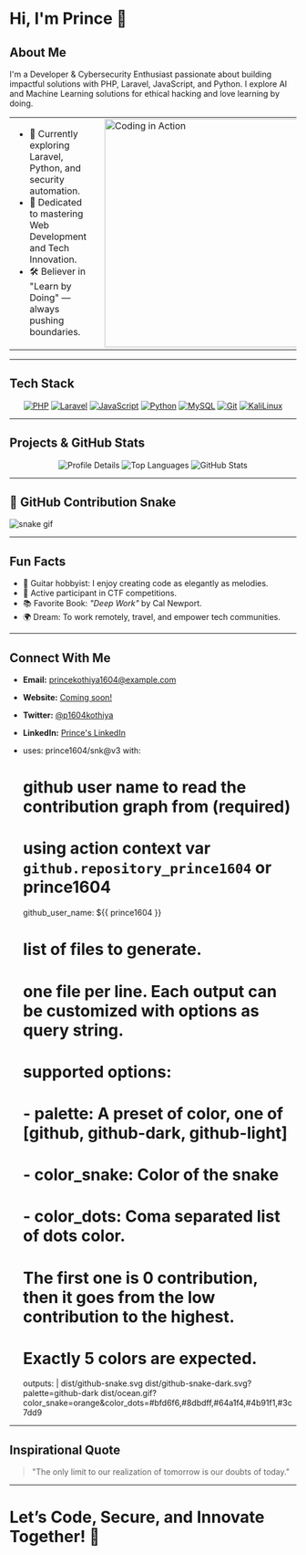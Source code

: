 # Hi, I'm Prince 👋

## About Me
I'm a Developer & Cybersecurity Enthusiast passionate about building impactful solutions with PHP, Laravel, JavaScript, and Python. I explore AI and Machine Learning solutions for ethical hacking and love learning by doing.

<table>
  <tr>
    <td valign="top">
      <ul>
        <li>🌱 Currently exploring Laravel, Python, and security automation.</li>
        <li>💬 Dedicated to mastering Web Development and Tech Innovation.</li>
        <li>🛠️ Believer in "Learn by Doing" — always pushing boundaries.</li>
      </ul>
    </td>
    <td width="20"></td>
    <td valign="top">
      <img src="https://media.giphy.com/media/ZVik7pBtu9dNS/giphy.gif" alt="Coding in Action" width="400" style="max-width:100%;"/>
    </td>
  </tr>
</table>

---

## Tech Stack
<p align="center">
  <a href="#"><img src="https://img.shields.io/badge/-PHP-777BB4?style=flat-square&logo=php&logoColor=white" alt="PHP"/></a>
  <a href="#"><img src="https://img.shields.io/badge/-Laravel-FF2D20?style=flat-square&logo=laravel&logoColor=white" alt="Laravel"/></a>
  <a href="#"><img src="https://img.shields.io/badge/-JavaScript-F7DF1E?style=flat-square&logo=javascript&logoColor=black" alt="JavaScript"/></a>
  <a href="#"><img src="https://img.shields.io/badge/-Python-3776AB?style=flat-square&logo=python&logoColor=white" alt="Python"/></a>
  <a href="#"><img src="https://img.shields.io/badge/-MySQL-4479A1?style=flat-square&logo=mysql&logoColor=white" alt="MySQL"/></a>
  <a href="#"><img src="https://img.shields.io/badge/-Git-F05032?style=flat-square&logo=git&logoColor=white" alt="Git"/></a>
  <a href="#"><img src="https://img.shields.io/badge/-KaliLinux-557C8B?style=flat-square&logo=kali-linux&logoColor=white" alt="KaliLinux"/></a>
</p>

---

## Projects & GitHub Stats
<div align="center">
  <img src="https://github-profile-summary-cards.vercel.app/api/cards/profile-details?username=prince1604&theme=radical" alt="Profile Details"/>
  <img src="https://github-profile-summary-cards.vercel.app/api/cards/repos-per-language?username=prince1604&theme=radical" alt="Top Languages"/>
  <img src="https://github-profile-summary-cards.vercel.app/api/cards/stats?username=prince1604&theme=radical" alt="GitHub Stats"/>
</div>

---

## 🐍 GitHub Contribution Snake

![snake gif](https://github.com/prince1604/prince1604/blob/output/github-snake.svg)

---

## Fun Facts
- 🎸 Guitar hobbyist: I enjoy creating code as elegantly as melodies.
- 🧠 Active participant in CTF competitions.
- 📚 Favorite Book: *"Deep Work"* by Cal Newport.
- 🌍 Dream: To work remotely, travel, and empower tech communities.

---

## Connect With Me
- **Email:** [princekothiya1604@example.com](mailto:princekothiya1604@example.com)
- **Website:** [Coming soon!](#)
- **Twitter:** [@p1604kothiya](https://twitter.com/p1604kothiya)
- **LinkedIn:** [Prince's LinkedIn](https://www.linkedin.com/in/prince-kothiya-331073287)

- uses: prince1604/snk@v3
  with:
    # github user name to read the contribution graph from (**required**)
    # using action context var `github.repository_prince1604` or prince1604
    github_user_name: ${{ prince1604 }}

    # list of files to generate.
    # one file per line. Each output can be customized with options as query string.
    #
    #  supported options:
    #  - palette:     A preset of color, one of [github, github-dark, github-light]
    #  - color_snake: Color of the snake
    #  - color_dots:  Coma separated list of dots color.
    #                 The first one is 0 contribution, then it goes from the low contribution to the highest.
    #                 Exactly 5 colors are expected.
    outputs: |
      dist/github-snake.svg
      dist/github-snake-dark.svg?palette=github-dark
      dist/ocean.gif?color_snake=orange&color_dots=#bfd6f6,#8dbdff,#64a1f4,#4b91f1,#3c7dd9

---

## Inspirational Quote
> "The only limit to our realization of tomorrow is our doubts of today."

---

# Let’s Code, Secure, and Innovate Together! 🚀
